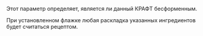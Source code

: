 Этот параметр определяет, является ли данный КРАФТ бесформенным.

При установленном флажке любая раскладка указанных ингредиентов будет считаться рецептом.
